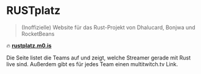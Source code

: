 # RUSTplatz
> (Inoffizielle) Website für das Rust-Projekt von Dhalucard, Bonjwa und RocketBeans

:fire: [**rustplatz.m0.is**](https://rustplatz.m0.is)

Die Seite listet die Teams auf und zeigt, welche Streamer gerade mit Rust live sind.
Außerdem gibt es für jedes Team einen multitwitch.tv Link.
